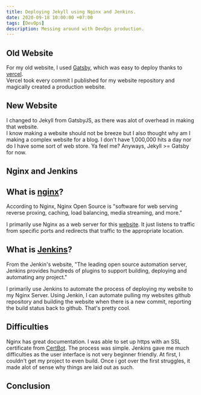 ```yaml
---
title: Deploying Jekyll using Nginx and Jenkins.
date: 2020-09-18 10:00:00 +07:00
tags: [DevOps]
description: Messing around with DevOps production. 
---
```


Old Website
---------------------
For my old website, I used [Gatsby](https://www.gatsbyjs.com), which was easy to deploy thanks to [vercel](https://vercel.com).  
Vercel took every commit I published for my website repository and magically created a production website.  

New Website
------------------------------------------------------
I changed to Jekyll from GatsbyJS, as there was alot of overhead in making that website.  
I know making a website should not be breeze but I also thought why am I making a complex website for a blog.
I don't have 1,000,000 hits a day nor do I have some sort of web store.
Ya feel me?
Anyways, Jekyll >= Gatsby for now.

Nginx and Jenkins
---------------------------------
What is [nginx](https://www.nginx.com)?
-------------------------------------
According to Nginx, Nginx Open Source is "software for web serving reverse proxing, caching, load balancing, media streaming, and more." 

I primarily use Nginx as a web server for this [website](https://edwin.computer). It just listens to traffic from specific ports and redirects that traffic to the appropriate location.

What is [Jenkins](https://www.jenkins.com)?
-----------------------------
From the Jenkin's website, "The leading open source automation server, Jenkins provides hundreds of plugins to support building, deploying and automating any project."

I primarily use Jenkins to automate the process of deploying my website to my Nginx Server. Using Jenkin, I can automate pulling my websites github repository and building the website when there is a new commit, reporting the build status back to github. That's pretty cool. 

Difficulties
------------------------------
Nginx has great documentation. I was able to set up https with an SSL certificate from [CertBot](https://certbot.eff.org/). The process was simple. 
Jenkins gave me much difficulties as the user interface is not very beginner friendly. At first, I couldn't get my project to even build. Once i got over the first struggles, it made alot of sense why things are laid out as such.

Conclusion
------------------------------

